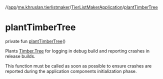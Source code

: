 //[app](../../../index.md)/[me.khruslan.tierlistmaker](../index.md)/[TierListMakerApplication](index.md)/[plantTimberTree](plant-timber-tree.md)

# plantTimberTree

private fun [plantTimberTree](plant-timber-tree.md)()

Plants [Timber.Tree](https://jakewharton.github.io/timber/docs/5.x/timber/timber.log/-timber/-tree/index.html) for logging in debug build and reporting crashes in release builds.

This function must be called as soon as possible to ensure crashes are reported during the application components initialization phase.
